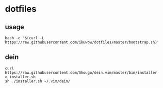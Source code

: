 # dotfiles

## usage

```
bash -c "$(curl -L https://raw.githubusercontent.com/ikuwow/dotfiles/master/bootstrap.sh)"
```

## dein

```
curl https://raw.githubusercontent.com/Shougo/dein.vim/master/bin/installer.sh > installer.sh
sh ./installer.sh ~/.vim/dein/
```
